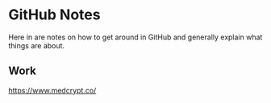 # GitHub Notes

Here in are notes on how to get around in GitHub and generally explain what
things are about.

## Work

https://www.medcrypt.co/

